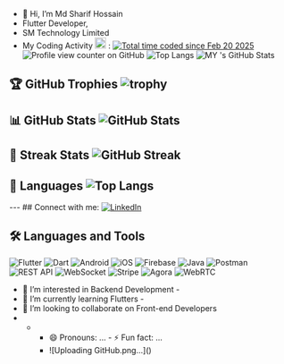 - 👋 Hi, I’m Md Sharif Hossain
- Flutter Developer,
-  SM Technology Limited
- My Coding Activity <img src="https://wakatime.com/static/img/wakatime.svg" width="20"/> : <a href="https://wakatime.com/@3f9a3bdf-75e2-4d23-9fc1-9cdff6838370"><img src="https://wakatime.com/badge/user/3f9a3bdf-75e2-4d23-9fc1-9cdff6838370.svg" alt="Total time coded since Feb 20 2025" /></a>
  ![Profile view counter on GitHub](https://komarev.com/ghpvc/?username=sharifdujee)
 ![Top Langs](https://github-readme-stats.vercel.app/api/top-langs/?username=sharifdujee&layout=compact&theme=radical)
![MY 's GitHub Stats](https://github-readme-stats.vercel.app/api?username=sharifdujee&show_icons=true&theme=radical)
## 🏆 GitHub Trophies ![trophy](https://github-profile-trophy.vercel.app/?username=sharifdujee&theme=onedark) 
## 📊 GitHub Stats ![GitHub Stats](https://github-readme-stats.vercel.app/api?username=sharifdujee&show_icons=true&theme=tokyonight) 
## 🚀 Streak Stats ![GitHub Streak](https://github-readme-streak-stats.herokuapp.com/?user=sharifdujee&theme=tokyonight)
## 🌟 Languages ![Top Langs](https://github-readme-stats.vercel.app/api/top-langs/?username=sharifdujee&layout=compact&theme=tokyonight) 
--- ## Connect with me: 
[![LinkedIn](https://img.shields.io/badge/LinkedIn-blue?logo=linkedin&logoColor=white)](https://www.linkedin.com/in/md-sharif-hossain-5724161aa/) 


 ## 🛠️ Languages and Tools 
![Flutter](https://img.shields.io/badge/Flutter-02569B?style=for-the-badge&logo=flutter&logoColor=white) 
![Dart](https://img.shields.io/badge/Dart-0175C2?style=for-the-badge&logo=dart&logoColor=white) 
![Android](https://img.shields.io/badge/Android-3DDC84?style=for-the-badge&logo=android&logoColor=white) 
![iOS](https://img.shields.io/badge/iOS-000000?style=for-the-badge&logo=apple&logoColor=white) 
![Firebase](https://img.shields.io/badge/Firebase-FFCA28?style=for-the-badge&logo=firebase&logoColor=black) 
![Java](https://img.shields.io/badge/Java-ED8B00?style=for-the-badge&logo=java&logoColor=white) 
![Postman](https://img.shields.io/badge/Postman-FF6C37?style=for-the-badge&logo=postman&logoColor=white) 
![REST API](https://img.shields.io/badge/REST%20API-02569B?style=for-the-badge&logo=swagger&logoColor=white) 
![WebSocket](https://img.shields.io/badge/WebSocket-010101?style=for-the-badge&logo=socket.io&logoColor=white) 
![Stripe](https://img.shields.io/badge/Stripe-008CDD?style=for-the-badge&logo=stripe&logoColor=white) 
![Agora](https://img.shields.io/badge/Agora-099DFD?style=for-the-badge&logo=agora&logoColor=white) 
![WebRTC](https://img.shields.io/badge/WebRTC-333333?style=for-the-badge&logo=webrtc&logoColor=white) 
- 👀 I’m interested in Backend Development -
- 🌱 I’m currently learning Flutters -
-  💞️ I’m looking to collaborate on Front-end Developers
-   - - 😄 Pronouns: ... - ⚡ Fun fact: ...
      - <!--- sharifdujee/sharifdujee is a ✨ special ✨ repository because its README.md (this file) appears on your GitHub profile. You can click the Preview link to take a look at your changes. ---> ![Uploading GitHub.png…]()
